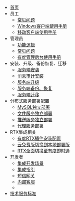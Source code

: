 * [首页](./)
* 员工
  * [常见问题](staff/staff_faq/staff_faq.md)
  * [Windows客户端使用手册](staff/windows_manual/windows_manual)
  * [移动客户端使用手册](staff/Mobile_manual/Mobile_manual)
* 管理员
  * [功能逻辑 ](admin/functions/_functions.md)
  * [常见问题](admin/admin_faq/admin_faq.md) 
  * [有度管理后台使用手册](admin/Management_manual/Management_manual)
* 安装、升级、备份恢复、迁移
  * [服务端安装](admin/server_install/server_install)
  * [消息审计安装](admin/server_audit/server_audit)
  * [服务端升级](admin/server_upgrade/server_upgrade.md)
  * [服务端备份、恢复](admin/server_backup/server_backup.md)
  * [服务端迁移](admin/server_move/server_move.md)
* 分布式服务部署配置
  * [MySQL独立部署](admin/distributed_deployment/mysql/mysql)
  * [文件服务独立部署](admin/distributed_deployment/file_service/file_service)
  * [推送服务独立部署](admin/distributed_deployment/push/push)
  * [代理服务部署](admin/distributed_deployment/proxy/proxyserver_install)
* RTX集成相关
  * [有度RTX插件安装配置](admin/rtx/rtx_agent/rtx_agent)
  * [云免费版切换到本地部署版](admin/rtx/cloud_to_local/cloud_to_local)
  * [RTX全面切换至有度即时通](admin/rtx/rtx_to_youdu/rtx_to_youdu)
* 开发者
  * [集成开发场景](developer/integration/integration.md)
  * [集成指引](developer/integration/summary.md)
  * [短信网关](developer/integration/sms.md)
  * [内部客服](developer/integration/ncs.md)
  * <!--[消息转办](developer/integration/msg_transfer.md)-->
* [技术服务标准](./_support.md)